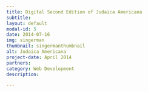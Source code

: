 ```yaml
---
title: Digital Second Edition of Judaica Americana 
subtitle: 
layout: default
modal-id: 5
date: 2014-07-16
img: singerman
thumbnail: singermanthumbnail
alt: Judaica Americana
project-date: April 2014
partners: 
category: Web Development
description: 

---
```

